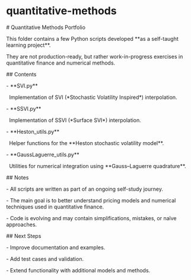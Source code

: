 # quantitative-methods



\# Quantitative Methods Portfolio



This folder contains a few Python scripts developed \*\*as a self-taught learning project\*\*.  

They are not production-ready, but rather work-in-progress exercises in quantitative finance and numerical methods.



\## Contents



\- \*\*SVI.py\*\*  

&nbsp; Implementation of SVI (\*Stochastic Volatility Inspired\*) interpolation.



\- \*\*SSVI.py\*\*  

&nbsp; Implementation of SSVI (\*Surface SVI\*) interpolation.



\- \*\*Heston\_utils.py\*\*  

&nbsp; Helper functions for the \*\*Heston stochastic volatility model\*\*.



\- \*\*GaussLaguerre\_utils.py\*\*  

&nbsp; Utilities for numerical integration using \*\*Gauss–Laguerre quadrature\*\*.



\## Notes



\- All scripts are written as part of an ongoing self-study journey.  

\- The main goal is to better understand pricing models and numerical techniques used in quantitative finance.  

\- Code is evolving and may contain simplifications, mistakes, or naïve approaches.



\## Next Steps



\- Improve documentation and examples.  

\- Add test cases and validation.  

\- Extend functionality with additional models and methods.



